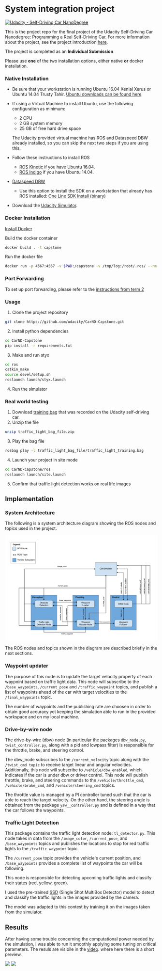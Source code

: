 # System integration project
[![Udacity - Self-Driving Car NanoDegree](https://s3.amazonaws.com/udacity-sdc/github/shield-carnd.svg)](http://www.udacity.com/drive)


This is the project repo for the final project of the Udacity Self-Driving Car Nanodegree: Programming a Real Self-Driving Car. For more information about the project, see the project introduction [here](https://github.com/udacity/CarND-Capstone).

The project is completed as an **Individual Submission**.

Please use **one** of the two installation options, either native **or** docker installation.

### Native Installation

* Be sure that your workstation is running Ubuntu 16.04 Xenial Xerus or Ubuntu 14.04 Trusty Tahir. [Ubuntu downloads can be found here](https://www.ubuntu.com/download/desktop).
* If using a Virtual Machine to install Ubuntu, use the following configuration as minimum:
  * 2 CPU
  * 2 GB system memory
  * 25 GB of free hard drive space

  The Udacity provided virtual machine has ROS and Dataspeed DBW already installed, so you can skip the next two steps if you are using this.

* Follow these instructions to install ROS
  * [ROS Kinetic](http://wiki.ros.org/kinetic/Installation/Ubuntu) if you have Ubuntu 16.04.
  * [ROS Indigo](http://wiki.ros.org/indigo/Installation/Ubuntu) if you have Ubuntu 14.04.
* [Dataspeed DBW](https://bitbucket.org/DataspeedInc/dbw_mkz_ros)
  * Use this option to install the SDK on a workstation that already has ROS installed: [One Line SDK Install (binary)](https://bitbucket.org/DataspeedInc/dbw_mkz_ros/src/81e63fcc335d7b64139d7482017d6a97b405e250/ROS_SETUP.md?fileviewer=file-view-default)
* Download the [Udacity Simulator](https://github.com/udacity/CarND-Capstone/releases).

### Docker Installation
[Install Docker](https://docs.docker.com/engine/installation/)

Build the docker container
```bash
docker build . -t capstone
```

Run the docker file
```bash
docker run -p 4567:4567 -v $PWD:/capstone -v /tmp/log:/root/.ros/ --rm -it capstone
```

### Port Forwarding
To set up port forwarding, please refer to the [instructions from term 2](https://classroom.udacity.com/nanodegrees/nd013/parts/40f38239-66b6-46ec-ae68-03afd8a601c8/modules/0949fca6-b379-42af-a919-ee50aa304e6a/lessons/f758c44c-5e40-4e01-93b5-1a82aa4e044f/concepts/16cf4a78-4fc7-49e1-8621-3450ca938b77)

### Usage

1. Clone the project repository
```bash
git clone https://github.com/udacity/CarND-Capstone.git
```

2. Install python dependencies
```bash
cd CarND-Capstone
pip install -r requirements.txt
```
3. Make and run styx
```bash
cd ros
catkin_make
source devel/setup.sh
roslaunch launch/styx.launch
```
4. Run the simulator

### Real world testing
1. Download [training bag](https://s3-us-west-1.amazonaws.com/udacity-selfdrivingcar/traffic_light_bag_file.zip) that was recorded on the Udacity self-driving car.
2. Unzip the file
```bash
unzip traffic_light_bag_file.zip
```
3. Play the bag file
```bash
rosbag play -l traffic_light_bag_file/traffic_light_training.bag
```
4. Launch your project in site mode
```bash
cd CarND-Capstone/ros
roslaunch launch/site.launch
```
5. Confirm that traffic light detection works on real life images

## Implementation

### System Architecture
The following is a system architecture diagram showing the ROS nodes and topics used in the project.

![](media/final-project-ros-graph.png)

The ROS nodes and topics shown in the diagram are described briefly in the next sections.

### Waypoint updater

The purpose of this node is to update the target velocity property of each waypoint based on traffic light data. This node will subscribe to the ``/base_waypoints``, ``/current_pose`` and ``/traffic_waypoint`` topics, and publish a list of waypoints ahead of the car with target velocities to the ``/final_waypoints`` topic.

The number of waypoints and the publishing rate are choosen in order to obtain good accuracy yet keeping the simulation able to run in the provided workspace and on my local machine.


### Drive-by-wire node

The drive-by-wire (dbw) node (in particular the packages ``dbw_node.py``, ``twist_controller.py``, along with a pid and lowpass filter) is responsible for the throttle, brake, and steering control. 

The dbw_node subscribes to the ``/current_velocity`` topic along with the ``/twist_cmd topic`` to receive target linear and angular velocities. Additionally, this node will subscribe to ``/vehicle/dbw_enabled``, which indicates if the car is under dbw or driver control. This node will publish throttle, brake, and steering commands to the ``/vehicle/throttle_cmd``, ``/vehicle/brake_cmd``, and ``/vehicle/steering_cmd`` topics.

The throttle value is managed by a PI controller tuned such that the car is able to reach the target velocity.
On the other hand, the steering angle is obtained from the package ``yaw__controller.py`` and is defined in a way that the car follows the waypoints.

### Traffic Light Detection

This package contains the traffic light detection node: ``tl_detector.py``. This node takes in data from the ``/image_color``, ``/current_pose``, and ``/base_waypoints`` topics and publishes the locations to stop for red traffic lights to the ``/traffic_waypoint`` topic.

The ``/current_pose`` topic provides the vehicle's current position, and ``/base_waypoints`` provides a complete list of waypoints the car will be following.

This node is responsible for detecting upcoming traffic lights and classify their states (red, yellow, green).

I used the pre-trained [SSD](https://github.com/tensorflow/models/tree/master/research/object_detection) (Single Shot MultiBox Detector) model to detect and classify the traffic lights in the images provided by the camera. 

The model was adapted to this contest by training it on the images taken from the simulator.

## Results

After having some trouble concerning the computational power needed by the simulation, I was able to run it smoothly applying some tuning on critical parameters.
The resuls are visibile in the [video](media/capstone-video.mp4).
where here there is a short preview.


<p float="left">
  <img src="media/waypoint_follower.gif" width="400" />
  <img src="media/traffic-light-stop.gif" width="400" />
</p>


